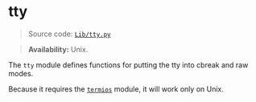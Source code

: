 # tty

> Source code: [`Lib/tty.py`](https://github.com/python/cpython/tree/3.12/Lib/tty.py)

> **Availability:** Unix.

The `tty` module defines functions for putting the tty into cbreak and raw modes.

Because it requires the [`termios`](/modules/termios/) module, it will work only on Unix.

